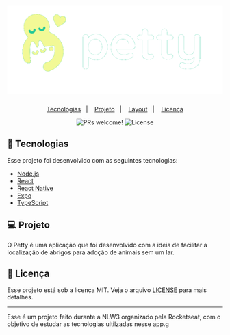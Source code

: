 <h1 align="center">
    <img alt="Happy" title="Happy" src=.github\logo.svg />
</h1>

<p align="center">
  <a href="#-tecnologias">Tecnologias</a>&nbsp;&nbsp;&nbsp;|&nbsp;&nbsp;&nbsp;
  <a href="#-projeto">Projeto</a>&nbsp;&nbsp;&nbsp;|&nbsp;&nbsp;&nbsp;
  <a href="#-layout">Layout</a>&nbsp;&nbsp;&nbsp;|&nbsp;&nbsp;&nbsp;
  <a href="#memo-licença">Licença</a>
</p>

<p align="center">
 <img src="https://img.shields.io/static/v1?label=PRs&message=welcome&color=15C3D6&labelColor=000000" alt="PRs welcome!" />

  <img alt="License" src="https://img.shields.io/static/v1?label=license&message=MIT&color=15C3D6&labelColor=000000">
</p>


## 🚀 Tecnologias

Esse projeto foi desenvolvido com as seguintes tecnologias:

- [Node.js](https://nodejs.org/en/)
- [React](https://reactjs.org)
- [React Native](https://facebook.github.io/react-native/)
- [Expo](https://expo.io/)
- [TypeScript](https://www.typescriptlang.org/)

## 💻 Projeto

O Petty é uma aplicação que foi desenvolvido com a ideia de facilitar a localização de abrigos para adoção de animais sem um lar.



## :memo: Licença

Esse projeto está sob a licença MIT. Veja o arquivo [LICENSE](LICENSE.md) para mais detalhes.

---
Esse é um projeto feito durante a NLW3 organizado pela Rocketseat, com o objetivo de estudar as tecnologias ultilzadas nesse app.g